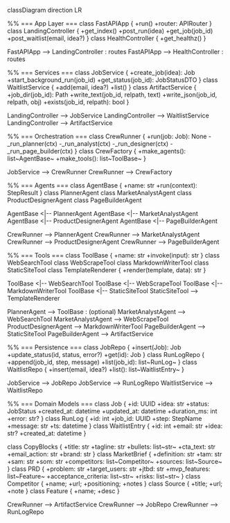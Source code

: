 classDiagram
  direction LR

  %% === App Layer ===
  class FastAPIApp {
    +run()
    +router: APIRouter
  }
  class LandingController {
    +get_index()
    +post_run(idea)
    +get_job(job_id)
    +post_waitlist(email, idea?)
  }
  class HealthController { +get_healthz() }

  FastAPIApp --> LandingController : routes
  FastAPIApp --> HealthController : routes

  %% === Services ===
  class JobService {
    +create_job(idea): Job
    +start_background_run(job_id)
    +get_status(job_id): JobStatusDTO
  }
  class WaitlistService {
    +add(email, idea?)
    +list()
  }
  class ArtifactService {
    +job_dir(job_id): Path
    +write_text(job_id, relpath, text)
    +write_json(job_id, relpath, obj)
    +exists(job_id, relpath): bool
  }

  LandingController --> JobService
  LandingController --> WaitlistService
  LandingController --> ArtifactService

  %% === Orchestration ===
  class CrewRunner {
    +run(job: Job): None
    -_run_planner(ctx)
    -_run_analyst(ctx)
    -_run_designer(ctx)
    -_run_page_builder(ctx)
  }
  class CrewFactory {
    +make_agents(): list~AgentBase~
    +make_tools(): list~ToolBase~
  }

  JobService --> CrewRunner
  CrewRunner --> CrewFactory

  %% === Agents ===
  class AgentBase {
    +name: str
    +run(context): StepResult
  }
  class PlannerAgent
  class MarketAnalystAgent
  class ProductDesignerAgent
  class PageBuilderAgent

  AgentBase <|-- PlannerAgent
  AgentBase <|-- MarketAnalystAgent
  AgentBase <|-- ProductDesignerAgent
  AgentBase <|-- PageBuilderAgent

  CrewRunner --> PlannerAgent
  CrewRunner --> MarketAnalystAgent
  CrewRunner --> ProductDesignerAgent
  CrewRunner --> PageBuilderAgent

  %% === Tools ===
  class ToolBase {
    +name: str
    +invoke(input): str
  }
  class WebSearchTool
  class WebScrapeTool
  class MarkdownWriterTool
  class StaticSiteTool
  class TemplateRenderer {
    +render(template, data): str
  }

  ToolBase <|-- WebSearchTool
  ToolBase <|-- WebScrapeTool
  ToolBase <|-- MarkdownWriterTool
  ToolBase <|-- StaticSiteTool
  StaticSiteTool --> TemplateRenderer

  PlannerAgent --> ToolBase : (optional)
  MarketAnalystAgent --> WebSearchTool
  MarketAnalystAgent --> WebScrapeTool
  ProductDesignerAgent --> MarkdownWriterTool
  PageBuilderAgent --> StaticSiteTool
  PageBuilderAgent --> ArtifactService

  %% === Persistence ===
  class JobRepo {
    +insert(Job): Job
    +update_status(id, status, error?)
    +get(id): Job
  }
  class RunLogRepo {
    +append(job_id, step, message)
    +list(job_id): list~RunLog~
  }
  class WaitlistRepo {
    +insert(email, idea?)
    +list(): list~WaitlistEntry~
  }

  JobService --> JobRepo
  JobService --> RunLogRepo
  WaitlistService --> WaitlistRepo

  %% === Domain Models ===
  class Job {
    +id: UUID
    +idea: str
    +status: JobStatus
    +created_at: datetime
    +updated_at: datetime
    +duration_ms: int
    +error: str?
  }
  class RunLog {
    +id: int
    +job_id: UUID
    +step: StepName
    +message: str
    +ts: datetime
  }
  class WaitlistEntry {
    +id: int
    +email: str
    +idea: str?
    +created_at: datetime
  }

  class CopyBlocks {
    +title: str
    +tagline: str
    +bullets: list~str~
    +cta_text: str
    +email_action: str
    +brand: str
  }
  class MarketBrief {
    +definition: str
    +tam: str
    +sam: str
    +som: str
    +competitors: list~Competitor~
    +sources: list~Source~
  }
  class PRD {
    +problem: str
    +target_users: str
    +jtbd: str
    +mvp_features: list~Feature~
    +acceptance_criteria: list~str~
    +risks: list~str~
  }
  class Competitor { +name; +url; +positioning; +notes }
  class Source { +title; +url; +note }
  class Feature { +name; +desc }

  CrewRunner --> ArtifactService
  CrewRunner --> JobRepo
  CrewRunner --> RunLogRepo
